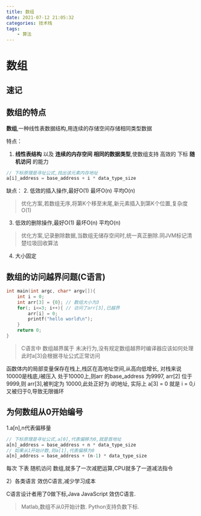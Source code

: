 ```yaml
---
title: 数组
date: 2021-07-12 21:05:32
categories: 技术栈
tags: 
    - 算法
---
```


# 数组

## 速记


## 数组的特点

__数组__,一种线性表数据结构,用连续的存储空间存储相同类型数据

特点：

1. __线性表结构__ 以及 __连续的内存空间__ __相同的数据类型__,使数组支持 高效的 下标 __随机访问__ 的能力

```js
// 下标原理是寻址公式,找出该元素内存地址
a[i]_address = base_address + i * data_type_size
```

缺点：
2. 低效的插入操作,最好O(1) 最坏O(n) 平均O(n)
> 优化方案,若数组无序,将第K个移至末尾,新元素插入到第K个位置,复杂度O(1)

3. 低效的删除操作,最好O(1) 最坏O(n) 平均O(n)
> 优化方案,记录删除数据,当数组无储存空间时,统一真正删除.同JVM标记清楚垃圾回收算法

4. 大小固定

## 数组的访问越界问题(C语言)

```C++
int main(int argc, char* argv[]){
    int i = 0;
    int arr[3] = {0}; // 数组大小为3
    for(; i<=3; i++){ // 访问了arr[3],已越界
        arr[i] = 0;
        printf("hello world\n");
    }
    return 0;
}
```
> C语言中 数组越界属于 未决行为,没有规定数组越界时编译器应该如何处理
> 此时a[3]会根据寻址公式正常访问

函数体内的局部变量保存在栈上,栈区在高地址空间,从高向低增长,
对栈来说 10000是栈底,i被压入 处于10000上,则arr 的base_address 为9997,
arr[2] 位于9999,则 arr[3],被判定为 10000,此处正好为 i的地址,
实际上 a[3] = 0 就是 i = 0,i又被归于0,导致无限循环


## 为何数组从0开始编号

1.a[n],n代表偏移量

```js
// 下标原理是寻址公式,a[0],代表偏移为0,就是首地址
a[n]_address = base_address + n * data_type_size
// 如果从1开始计数,则a[1],代表偏移为0
a[n]_address = base_address + (n-1) * data_type_size
```
每次 下表 随机访问 数组,就多了一次减肥运算,CPU就多了一道减法指令

2）各类语言 效仿C语言,减少学习成本

C语言设计者用了0做下标,Java JavaScript 效仿C语言.

> Matlab,数组不从0开始计数. Python支持负数下标.

